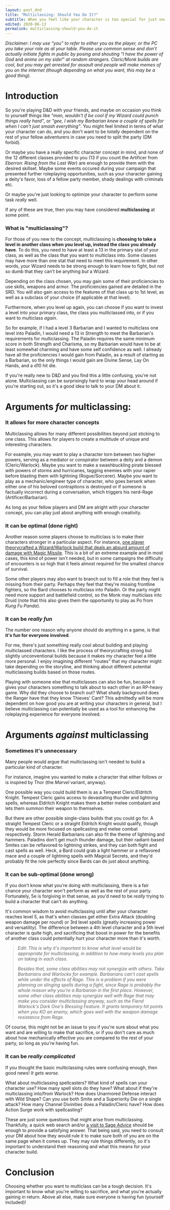 ```yaml
---
layout: post_dnd
title: "Multiclassing: Should You Do It?"
subtitle: When you feel like your character is too special for just one class
edited: 2020-06-13
permalink: multiclassing-should-you-do-it
---
```


*Disclaimer: I may use “you” to refer to either you as the player, or the PC you take your role as at your table. Please use common sense and don’t actually initiate fights in public by posing and shouting "I have the power of God* and *anime on my side!" at random strangers. Cleric/Monk builds are cool, but you may get arrested for assault and people will make memes of you on the internet (though depending on what you want, this may be a good thing).*

# Introduction

So you're playing D&D with your friends, and maybe on occasion you think to yourself things like *"man, wouldn't if be cool if my Wizard could punch things really hard"*, or *"gee, I wish my Barbarian knew a couple of spells for when I can't just smash everything"*. You might feel limited in terms of what your character can do, and you don't want to be *totally* dependent on the rest of your fellow adventurers in case you need to split the party (DM forbid).

Or maybe you have a really specific character concept in mind, and none of the 12 different classes provided to you (13 if you count the Artificer from *Eberron: Rising from the Last War*) are enough to provide them with the desired skillset. Maybe some events occured during your campaign that presented further roleplaying opportunities, such as your character gaining a deity's favor, loss of a fellow party member, shady dealings with criminals etc.

Or maybe you're just looking to optimize your character to perform some task *really* well.

If any of these are true, then you may have considered **multiclassing** at some point.

### What is "multiclassing"?

For those of you new to the concept, multiclassing is **choosing to take a level in another class when you level up, instead the class you already have**. To do this, you need to have at least a 13 in the primary stat of your class, as well as the class that you want to multiclass into. Some classes may have more than one stat that need to meet this requirement. In other words, your Wizard needs to be strong enough to learn how to fight, but not so dumb that they can't be anything *but* a Wizard.

Depending on the class chosen, you may gain some of their proficiencies to use skills, weapons and armor. The proficiencies gained are detailed in the SRD. You will also gain access to the features of that class up to 1st level, as well as a subclass of your choice (if applicable at that level).

Furthermore, when you level up again, you can choose if you want to invest a level into your primary class, the class you multiclassed into, or if you want to multiclass *again*.

So for example, if I had a level 3 Barbarian and I wanted to multiclass one level into Paladin, I would need a 13 in Strength to meet the Barbarian's requirements for multiclassing. The Paladin requires the same minimum score in both Strength and Charisma, so my Barbarian would have to be at least somewhat charming and have some self confidence as well. I already have all the proficiencies I would gain from Paladin, as a result of starting as a Barbarian, so the only things I would gain are Divine Sense, Lay On Hands, and a d10 hit die.

If you're really new to D&D and you find this a little confusing, you're not alone. Multiclassing can be surprisingly hard to wrap your head around if you're starting out, so it's a good idea to talk to your DM about it.

# Arguments *for* multiclassing:

### It allows for more character concepts

Multiclassing allows for many different possibilities beyond just sticking to one class. This allows for players to create a multitude of unique and interesting characters.

For example, you may want to play a character torn between two higher powers, serving as a mediator or conspirator between a deity and a demon (Cleric/Warlock). Maybe you want to make a swashbuckling pirate blessed with powers of storms and hurricanes, tagging enemies with your rapier before blasting them with lightning (Rogue/Sorcerer). Maybe you want to play as a mechanic/engineer type of character, who goes berserk when either one of his beloved contraptions is destroyed or if someone is factually incorrect during a conversation, which triggers his nerd-Rage (Artificer/Barbarian).

As long as your fellow players and DM are alright with your character concept, you can play just about anything with enough creativity.

### It can be optimal (done right)

Another reason some players choose to multiclass is to make their characters stronger in a particular aspect. For instance, [one player theorycrafted a Wizard/Warlock build that deals an absurd amount of damage with Magic Missile](https://www.reddit.com/r/dndnext/comments/9lhgmy/insane_build_the_nuclear_wizard/). This is a bit of an extreme example and in most cases, this kind of power isn't needed, but in some campaigns the difficulty of encounters is so high that it feels almost required for the smallest chance of survival.

Some other players may also want to branch out to fill a role that they feel is missing from their party. Perhaps they feel that they're missing frontline fighters, so the Bard chooses to multiclass into Paladin. Or the party might need more support and battlefield control, so the Monk may multiclass into Druid (note that this also gives them the opportunity to play as Po from *Kung Fu Panda*).

### It can be *really fun*

The number one reason why anyone should do anything in a game, is that **it's fun for everyone involved**.

For me, there's just something really cool about building and playing multiclassed characters. I like the process of theorycrafting strong but slightly unconventional builds because it makes my character feel a little more personal. I enjoy imagining different "routes" that my character might take depending on the storyline, and thinking about different potential multiclassing builds based on those routes.

Playing with someone else that multiclasses can also be fun, because it gives your characters something to talk about to each other in an RP-heavy game. Why did they choose to branch out? What shady background does the Ranger have that they know Thieves' Cant? This admittedly will be more dependent on how good you are at writing your characters in general, but I believe multiclassing can potentially be used as a tool for enhancing the roleplaying experience for everyone involved.

# Arguments *against* multiclassing

### Sometimes it's unnecessary

Many people would argue that multiclassing isn't needed to build a particular kind of character.

For instance, imagine you wanted to make a character that either follows or is inspired by Thor (the *Marvel* variant, anyway).

One possible way you could build them is as a Tempest Cleric/Eldritch Knight. Tempest Cleric gains access to devastating thunder and lightning spells, whereas Eldritch Knight makes them a better melee combatant and lets them summon their weapon to themselves.

But there are other possible single-class builds that you could go for. A straight Tempest Cleric or a straight Eldritch Knight would qualify, though they would be more focused on spellcasting and melee combat respectively. Storm Herald Barbarians can also fit the theme of lightning and hammers. Paladins don't get much thunder damage, but their radiant-based Smites can be reflavored to lightning strikes, and they can both fight and cast spells as well. Heck, a Bard could grab a light hammer or a reflavored mace and a couple of lightning spells with Magical Secrets, and they'd probably fit the role perfectly since Bards can do just about anything.

### It can be sub-optimal (done wrong)

If you don't know what you're doing with multiclassing, there is a fair chance your character won't perform as well as the rest of your party. Fortunately, 5e is forgiving in that sense, as you'd need to be *really* trying to build a character that can't do anything.

It's common wisdom to avoid multiclassing until after your character reaches level 5, as that's when classes get either Extra Attack (doubling weapon damage per round) or 3rd level spells (greatly increasing power and versatility). The difference between a 4th level character and a 5th level character is quite high, and sacrificing that boost in power for the benefits of another class could potentially hurt your character more than it's worth.

> *Edit: This is why it's important to know what level would be appropriate for multiclassing, in addition to how many levels you plan on taking in each class.*
> 
> *Besides that, some class abilities may not synergize with others. Take Barbarians and Warlocks for example. Barbarians can't cast spells while under the effects of Rage. This is a problem if you were planning on slinging spells during a fight, since Rage is probably the whole reason why you're a Barbarian in the first place. However, some other class abilities may synergize well with Rage that may make you consider multiclassing anyway, such as the Fiend Warlock's Dark One's Blessing Feature. It grants temporary hit points when you KO an enemy, which goes well with the weapon damage resistance from Rage.*

Of course, this might not be an issue to you if you're sure about what you want and are willing to make that sacrifice, or if you don't care as much about how mechanically effective you are compared to the rest of your party, so long as you're having fun.

### It can be *really complicated*

If you thought the basic multiclassing rules were confusing enough, then good news! *It gets worse.*

What about multiclassing spellcasters? What kind of spells can your character use? How many spell slots do they have? What about if they're multiclassing into/from Warlock? How does Unarmored Defense interact with Wild Shape? Can you use both Smite and a Superiority Die on a single attack? How many Channel Divinities does a Paladin/Cleric have? How does Action Surge work with spellcasting?

These are just some questions that might arise from multiclassing. Thankfully, a quick web search and/or [a visit to Sage Advice](https://www.sageadvice.eu) should be enough to provide a satisfying answer. That being said, you need to consult your DM about how they would rule it to make sure both of you are on the same page when it comes up. They may rule things differently, so it's important to understand their reasoning and what this means for your character build.

# Conclusion

Choosing whether you want to multiclass can be a tough decision. It's important to know what you're willing to sacrifice, and what you're actually gaining in return. Above all else, make sure everyone is having fun (yourself included)!
